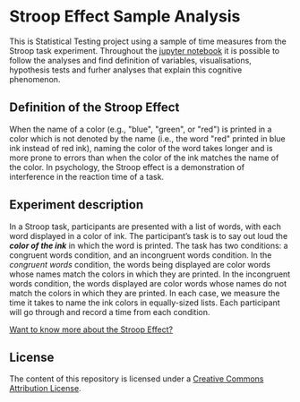 #  Stroop Effect Sample Analysis

This is Statistical Testing project using a sample of time measures from the Stroop task experiment. Throughout the [jupyter notebook](https://github.com/josematiasarevalo/Perceptual_phenomenon/blob/master/P1_Perceptual_phenomenon.ipynb) it is possible to follow the analyses and find definition of variables, visualisations, hypothesis tests and furher analyses that explain this cognitive phenomenon.

## Definition of the Stroop Effect 

When the name of a color (e.g., "blue", "green", or "red") is printed in a color which is not denoted by the name (i.e., the word "red" printed in blue ink instead of red ink), naming the color of the word takes longer and is more prone to errors than when the color of the ink matches the name of the color. In psychology, the Stroop effect is a demonstration of interference in the reaction time of a task.

## Experiment description

In a Stroop task, participants are presented with a list of words, with each word displayed in a color of ink. The participant’s task is to say out loud the **_color of the ink_** in which the word is printed. The task has two conditions: a congruent words condition, and an incongruent words condition. In the _congruent words_ condition, the words being displayed are color words whose names match the colors in which they are printed. In the incongruent words condition, the words displayed are color words whose names do not match the colors in which they are printed. In each case, we measure the time it takes to name the ink colors in equally-sized lists. Each participant will go through and record a time from each condition.

[Want to know more about the Stroop Effect?](https://en.wikipedia.org/wiki/Stroop_effect)


## License

The content of this repository is licensed under a [Creative Commons Attribution License](https://creativecommons.org/licenses/by/3.0/us/).

